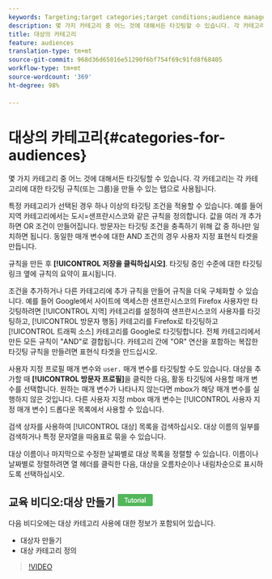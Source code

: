 ```yaml
---
keywords: Targeting;target categories;target conditions;audience manager;custom profile parameters;visitor profile;custom user parameters;target rules
description: 몇 가지 카테고리 중 어느 것에 대해서든 타깃팅할 수 있습니다. 각 카테고리는 각 카테고리에 대한 타깃팅 규칙(또는 그룹)을 만들 수 있는 탭으로 사용됩니다.
title: 대상의 카테고리
feature: audiences
translation-type: tm+mt
source-git-commit: 968d36d65016e51290f6bf754f69c91fd8f68405
workflow-type: tm+mt
source-wordcount: '369'
ht-degree: 98%

---
```



# 대상의 카테고리{#categories-for-audiences}

몇 가지 카테고리 중 어느 것에 대해서든 타깃팅할 수 있습니다. 각 카테고리는 각 카테고리에 대한 타깃팅 규칙(또는 그룹)을 만들 수 있는 탭으로 사용됩니다.

특정 카테고리가 선택된 경우 하나 이상의 타깃팅 조건을 적용할 수 있습니다. 예를 들어 지역 카테고리에서는 도시=샌프란시스코와 같은 규칙을 정의합니다. 값을 여러 개 추가하면 OR 조건이 만들어집니다. 방문자는 타깃팅 조건을 충족하기 위해 값 중 하나만 일치하면 됩니다. 동일한 매개 변수에 대한 AND 조건의 경우 사용자 지정 표현식 타겟을 만듭니다.

규칙을 만든 후 **[!UICONTROL 저장을 클릭하십시오]**. 타깃팅 중인 수준에 대한 타깃팅 링크 옆에 규칙의 요약이 표시됩니다.

조건을 추가하거나 다른 카테고리에 추가 규칙을 만들어 규칙을 더욱 구체화할 수 있습니다. 예를 들어 Google에서 사이트에 액세스한 샌프란시스코의 Firefox 사용자만 타깃팅하려면 [!UICONTROL 지역] 카테고리를 설정하여 샌프란시스코의 사용자를 타깃팅하고, [!UICONTROL 방문자 행동] 카테고리를 Firefox로 타깃팅하고 [!UICONTROL 트래픽 소스] 카테고리를 Google로 타깃팅합니다. 전체 카테고리에서 만든 모든 규칙이 &quot;AND&quot;로 결합됩니다. 카테고리 간에 &quot;OR&quot; 연산을 포함하는 복잡한 타깃팅 규칙을 만들려면 표현식 타겟을 만드십시오.

사용자 지정 프로필 매개 변수와 `user.` 매개 변수를 타깃팅할 수도 있습니다. 대상을 추가할 때 **[!UICONTROL 방문자 프로필]**&#x200B;을 클릭한 다음, 활동 타깃팅에 사용할 매개 변수를 선택합니다. 원하는 매개 변수가 나타나지 않는다면 mbox가 해당 매개 변수를 실행하지 않은 것입니다. 다른 사용자 지정 mbox 매개 변수는 [!UICONTROL 사용자 지정 매개 변수] 드롭다운 목록에서 사용할 수 있습니다.

검색 상자를 사용하여 [!UICONTROL 대상] 목록을 검색하십시오. 대상 이름의 일부를 검색하거나 특정 문자열을 따옴표로 묶을 수 있습니다.

대상 이름이나 마지막으로 수정한 날짜별로 대상 목록을 정렬할 수 있습니다. 이름이나 날짜별로 정렬하려면 열 헤더를 클릭한 다음, 대상을 오름차순이나 내림차순으로 표시하도록 선택하십시오.

## 교육 비디오:대상 만들기 ![자습서 배지](/help/assets/tutorial.png)

다음 비디오에는 대상 카테고리 사용에 대한 정보가 포함되어 있습니다.

* 대상자 만들기
* 대상 카테고리 정의

>[!VIDEO](https://video.tv.adobe.com/v/17392)
